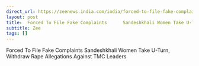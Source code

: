 ```yaml
---
direct_url: https://zeenews.india.com/india/forced-to-file-fake-complaints-sandeshkhali-women-take-u-turn-withdraw-rape-allegations-against-tmc-leaders-2747952.html
layout: post
title:  Forced To File Fake Complaints      Sandeshkhali Women Take U-Turn, Withdraw Rape Allegations Against TMC Leaders
subtitle: Zee
tags: []
---
```


 Forced To File Fake Complaints      Sandeshkhali Women Take U-Turn, Withdraw Rape Allegations Against TMC Leaders
